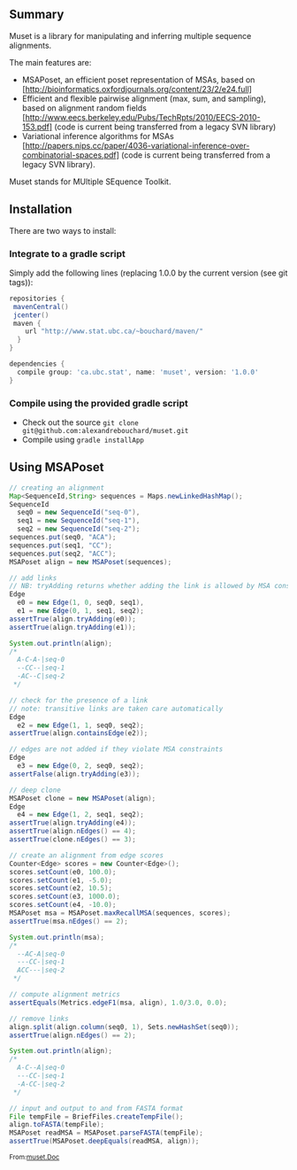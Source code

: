 <!-- File generated by tutorialj -->

Summary
-------

Muset is a library for manipulating and inferring multiple sequence alignments.

The main features are:

- MSAPoset, an efficient poset representation of MSAs, based on [http://bioinformatics.oxfordjournals.org/content/23/2/e24.full]
- Efficient and flexible pairwise alignment (max, sum, and sampling), based on alignment random fields
  [http://www.eecs.berkeley.edu/Pubs/TechRpts/2010/EECS-2010-153.pdf] (code is current
  being transferred from a legacy SVN library)
- Variational inference algorithms for MSAs 
  [http://papers.nips.cc/paper/4036-variational-inference-over-combinatorial-spaces.pdf]
  (code is current
  being transferred from a legacy SVN library).

Muset stands for MUltiple SEquence Toolkit.


Installation
------------

There are two ways to install:

### Integrate to a gradle script

Simply add the following lines (replacing 1.0.0 by the current version (see git tags)):

```groovy
repositories {
 mavenCentral()
 jcenter()
 maven {
    url "http://www.stat.ubc.ca/~bouchard/maven/"
  }
}

dependencies {
  compile group: 'ca.ubc.stat', name: 'muset', version: '1.0.0'
}
```

### Compile using the provided gradle script

- Check out the source ``git clone git@github.com:alexandrebouchard/muset.git``
- Compile using ``gradle installApp``


Using MSAPoset
--------------

```java
// creating an alignment
Map<SequenceId,String> sequences = Maps.newLinkedHashMap();
SequenceId 
  seq0 = new SequenceId("seq-0"),
  seq1 = new SequenceId("seq-1"),
  seq2 = new SequenceId("seq-2");
sequences.put(seq0, "ACA");
sequences.put(seq1, "CC");
sequences.put(seq2, "ACC");
MSAPoset align = new MSAPoset(sequences);

// add links
// NB: tryAdding returns whether adding the link is allowed by MSA constraints
Edge 
  e0 = new Edge(1, 0, seq0, seq1),
  e1 = new Edge(0, 1, seq1, seq2);
assertTrue(align.tryAdding(e0));
assertTrue(align.tryAdding(e1));

System.out.println(align);
/*
  A-C-A-|seq-0
  --CC--|seq-1
  -AC--C|seq-2
 */

// check for the presence of a link
// note: transitive links are taken care automatically
Edge
  e2 = new Edge(1, 1, seq0, seq2);
assertTrue(align.containsEdge(e2));

// edges are not added if they violate MSA constraints
Edge
  e3 = new Edge(0, 2, seq0, seq2);
assertFalse(align.tryAdding(e3));

// deep clone
MSAPoset clone = new MSAPoset(align);
Edge 
  e4 = new Edge(1, 2, seq1, seq2);
assertTrue(align.tryAdding(e4));
assertTrue(align.nEdges() == 4);
assertTrue(clone.nEdges() == 3);

// create an alignment from edge scores
Counter<Edge> scores = new Counter<Edge>();
scores.setCount(e0, 100.0);
scores.setCount(e1, -5.0);
scores.setCount(e2, 10.5);
scores.setCount(e3, 1000.0);
scores.setCount(e4, -10.0);
MSAPoset msa = MSAPoset.maxRecallMSA(sequences, scores);
assertTrue(msa.nEdges() == 2);

System.out.println(msa);
/*
  --AC-A|seq-0
  ---CC-|seq-1
  ACC---|seq-2
 */

// compute alignment metrics
assertEquals(Metrics.edgeF1(msa, align), 1.0/3.0, 0.0);

// remove links
align.split(align.column(seq0, 1), Sets.newHashSet(seq0));
assertTrue(align.nEdges() == 2);

System.out.println(align);
/*
  A-C--A|seq-0
  ---CC-|seq-1
  -A-CC-|seq-2
 */

// input and output to and from FASTA format
File tempFile = BriefFiles.createTempFile();
align.toFASTA(tempFile);
MSAPoset readMSA = MSAPoset.parseFASTA(tempFile);
assertTrue(MSAPoset.deepEquals(readMSA, align));
```
<sub>From:[muset.Doc](src/test/java//muset/Doc.java)</sub>


